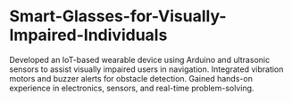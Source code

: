 # Smart-Glasses-for-Visually-Impaired-Individuals
Developed an IoT-based wearable device using Arduino and ultrasonic sensors to assist visually impaired users in navigation. Integrated vibration motors and buzzer alerts for obstacle detection. Gained hands-on experience in electronics, sensors, and real-time problem-solving.
